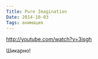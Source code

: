 ```yaml
---
Title: Pure Imagination
Date: 2014-10-03
Tags: анимация
---
```


http://youtube.com/watch?v=3isgh

Шикарно!